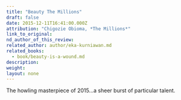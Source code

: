 ```yaml
---
title: "Beauty The Millions"
draft: false
date: 2015-12-11T16:41:00.000Z
attribution: "Chigozie Obioma, *The Millions*"
link_to_original:
nd_author_of_this_review:
related_author: author/eka-kurniawan.md
related_books:
  - book/beauty-is-a-wound.md
description:
weight:
layout: none
---
```

The howling masterpiece of 2015...a sheer burst of particular talent.


